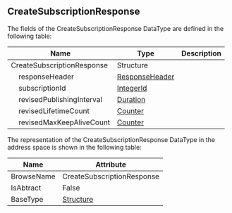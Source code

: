 <!-- datatype -->
## CreateSubscriptionResponse
<!-- end of description -->
The fields of the CreateSubscriptionResponse DataType are defined in the following table:  

|Name|Type|Description|
|---|---|---|
|CreateSubscriptionResponse|Structure||
|&nbsp;&nbsp;&nbsp;&nbsp;responseHeader|[ResponseHeader](../../../Part4/Services/ResponseHeader/readme.md)||
|&nbsp;&nbsp;&nbsp;&nbsp;subscriptionId|[IntegerId](../../../Part4/DataTypes/IntegerId/readme.md)||
|&nbsp;&nbsp;&nbsp;&nbsp;revisedPublishingInterval|[Duration](../../../Part3/DataTypes/Duration/readme.md)||
|&nbsp;&nbsp;&nbsp;&nbsp;revisedLifetimeCount|[Counter](../../../Part4/DataTypes/Counter/readme.md)||
|&nbsp;&nbsp;&nbsp;&nbsp;revisedMaxKeepAliveCount|[Counter](../../../Part4/DataTypes/Counter/readme.md)||

The representation of the CreateSubscriptionResponse DataType in the address space is shown in the following table:  

|Name|Attribute|
|---|---|
|BrowseName|CreateSubscriptionResponse|
|IsAbtract|False|
|BaseType|[Structure](../../../Part3/DataTypes/Structure/readme.md)|

